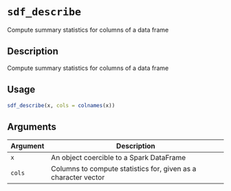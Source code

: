 # `sdf_describe`

Compute summary statistics for columns of a data frame


## Description

Compute summary statistics for columns of a data frame


## Usage

```r
sdf_describe(x, cols = colnames(x))
```


## Arguments

Argument      |Description
------------- |----------------
`x`     |     An object coercible to a Spark DataFrame
`cols`     |     Columns to compute statistics for, given as a character vector


